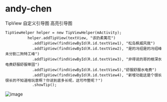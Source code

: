 # andy-chen
TipView
自定义引导图 高亮引导图

	TipViewHelper helper = new TipViewHelper(mActivity);
	  	      helper.addTipView(textView, "该扔柔荑花")
			    .addTipView(findViewById(R.id.textView1), "松岛枫威风我")
			    .addTipView(findViewById(R.id.textView2), "是的冯绍是的冯绍峰未分割二狗特工峰")
			    .addTipView(findViewById(R.id.textView3), "非得说的哥的根深水电费舒服舒服蒂固")
			    .addTipView(findViewById(R.id.textView5),"舒服舒服水电费")
			    .addTipView(findViewById(R.id.textView4), "新增功能这是个很长很长的不知道啥玩意啊？你说到底多长呢，这可咋整呢？")
			    .showTip();
			    
![image](https://github.com/)
